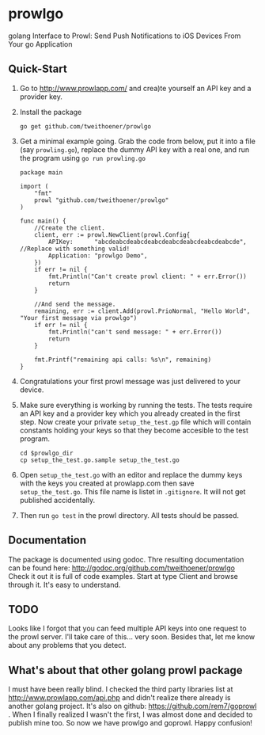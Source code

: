 # prowlgo
golang Interface to Prowl: Send Push Notifications to iOS Devices From Your go Application

## Quick-Start

 1. Go to http://www.prowlapp.com/ and crea)te yourself an API key and a provider key.
 1. Install the package

		go get github.com/tweithoener/prowlgo

 1. Get a minimal example going. Grab the code from below, put it into a file (say `prowling.go`), replace the dummy API key with a real one, and run the program using `go run prowling.go`

		package main

		import (
			"fmt"
			prowl "github.com/tweithoener/prowlgo"
		)

		func main() {
			//Create the client.
			client, err := prowl.NewClient(prowl.Config{
				APIKey:      "abcdeabcdeabcdeabcdeabcdeabcdeabcdeabcde", //Replace with something valid!
				Application: "prowlgo Demo",
			})
			if err != nil {
				fmt.Println("Can't create prowl client: " + err.Error())
				return
			}

			//And send the message.
			remaining, err := client.Add(prowl.PrioNormal, "Hello World", "Your first message via prowlgo")
			if err != nil {
				fmt.Println("can't send message: " + err.Error())
				return
			}

			fmt.Printf("remaining api calls: %s\n", remaining)
		}

 1. Congratulations your first prowl message was just delivered to your device.
 1. Make sure everything is working by running the tests. The tests require an API key and a provider key which you already created in the first step. Now create your private `setup_the_test.gp` file which will contain constants holding your keys so that they become accesible to the test program.

		cd $prowlgo_dir
		cp setup_the_test.go.sample setup_the_test.go

 1. Open `setup_the_test.go` with an editor and replace the dummy keys with the keys you created at prowlapp.com then save `setup_the_test.go`. This file name is listet in `.gitignore`. It will not get published accidentally.
 1. Then run `go test` in the prowl directory. All tests should be passed.

## Documentation

The package is documented using godoc. Thre resulting documentation can be found here: http://godoc.org/github.com/tweithoener/prowlgo
Check it out it is full of code examples. Start at type Client and browse through it. It's easy to understand.

## TODO

Looks like I forgot that you can feed multiple API keys into one request to the prowl server. I'll take care of this... very soon.
Besides that, let me know about any problems that you detect.

## What's about that other golang prowl package

I must have been really blind. I checked the third party libraries list at http://www.prowlapp.com/api.php and didn't realize there already is another golang project. It's also on github: https://github.com/rem7/goprowl . When I finally realized I wasn't the first, I was almost done and decided to publish mine too. So now we have prowlgo and goprowl. Happy confusion!

